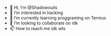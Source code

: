 - 👋 Hi, I’m @Shadowoulis
- 👀 I’m interested in hacking
- 🌱 I’m currently learning proggraming on Termux
- 💞️ I’m looking to collaborate on idk
- 📫 How to reach me idk wts

<!---
Shadowoulis/Shadowoulis is a ✨ special ✨ repository because its `README.md` (this file) appears on your GitHub profile.
You can click the Preview link to take a look at your changes.
--->
